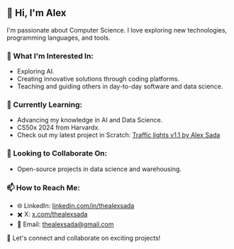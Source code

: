## 👋 Hi, I'm Alex

I'm passionate about Computer Science. I love exploring new technologies, programming languages, and tools. 

### 👀 What I'm Interested In:
- Exploring AI.
- Creating innovative solutions through coding platforms.
- Teaching and guiding others in day-to-day software and data science.

### 🌱 Currently Learning:
- Advancing my knowledge in AI and Data Science.
- CS50x 2024 from Harvardx.
- Check out my latest project in Scratch: [Traffic lights v1.1 by Alex Sada](https://scratch.mit.edu/projects/996771856)

### 💞 Looking to Collaborate On:
- Open-source projects in data science and warehousing.

### 📫 How to Reach Me:
- 🌐 LinkedIn: [linkedin.com/in/thealexsada](https://linkedin.com/in/thealexsada)
- ✖️ X: [x.com/thealexsada](https://x.com/thealexsada)
- 📧 Email: [thealexsada@gmail.com](mailto:thealexsada@gmail.com)

🚀 Let's connect and collaborate on exciting projects!
